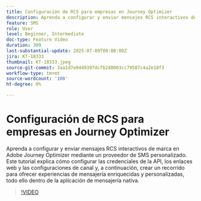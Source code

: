 ```yaml
---
title: Configuración de RCS para empresas en Journey Optimizer
description: Aprenda a configurar y enviar mensajes RCS interactivos de marca en Adobe Journey Optimizer mediante un proveedor de SMS personalizado. Este tutorial explica cómo configurar las credenciales de la API, los enlaces web y las configuraciones de canal y, a continuación, crear un recorrido para ofrecer experiencias de mensajería enriquecidas y personalizadas, todo ello dentro de la aplicación de mensajería nativa.
feature: SMS
role: User
level: Beginner, Intermediate
doc-type: Feature Video
duration: 309
last-substantial-update: 2025-07-09T00:00:00Z
jira: KT-18333
thumbnail: KT-18333.jpeg
source-git-commit: 3aa1d7e0449397dcfb2d8003cc79587c4a2e18f3
workflow-type: tm+mt
source-wordcount: '108'
ht-degree: 0%

---
```



# Configuración de RCS para empresas en Journey Optimizer

Aprenda a configurar y enviar mensajes RCS interactivos de marca en Adobe Journey Optimizer mediante un proveedor de SMS personalizado. Este tutorial explica cómo configurar las credenciales de la API, los enlaces web y las configuraciones de canal y, a continuación, crear un recorrido para ofrecer experiencias de mensajería enriquecidas y personalizadas, todo ello dentro de la aplicación de mensajería nativa.

>[!VIDEO](https://video.tv.adobe.com/v/3464755/?learn=on&enablevpops)
